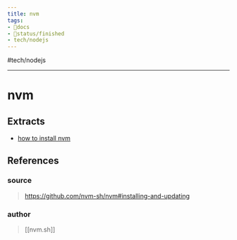 ```yaml
---
title: nvm
tags:
- 📖docs
- 🚦status/finished
- tech/nodejs
---
```


#tech/nodejs 

---

# nvm

## Extracts

- [how to install nvm](/Extracts/how%20to%20install%20nvm.md)
## References

### source
> https://github.com/nvm-sh/nvm#installing-and-updating
### author
> [[nvm.sh]]
